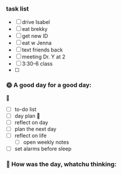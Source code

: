 ### task list
- [ ] drive Isabel
- [ ] eat brekky
- [ ] get new ID
- [ ] eat w Jenna
- [ ] text friends back
- [ ] meeting Dr. Y at 2
- [ ] 3:30-6 class
- [ ] 
### 🌞 A good day for a good day:
🌻
- [ ] to-do list
- [ ] day plan
🌼
- [ ] reflect on day
- [ ] plan the next day
- [ ] reflect on life
	- [ ] open weekly notes
- [ ] set alarms before sleep
### 📝 How was the day, whatchu thinking:
